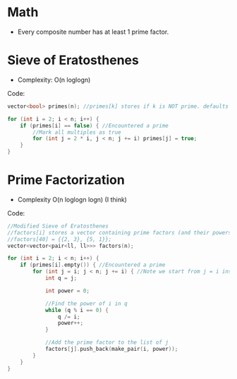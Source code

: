 # Math
* Every composite number has at least 1 prime factor.

# Sieve of Eratosthenes
* Complexity: O(n loglogn)

Code:
```c++
vector<bool> primes(n); //primes[k] stores if k is NOT prime. defaults to false

for (int i = 2; i < n; i++) {
	if (primes[i] == false) { //Encountered a prime
		//Mark all multiples as true
		for (int j = 2 * i, j < n; j += i) primes[j] = true;
	}
}
```

# Prime Factorization
* Complexity O(n loglogn logn) (I think)

Code:
```c++
//Modified Sieve of Eratosthenes
//factors[i] stores a vector containing prime factors (and their powers) of i.
//factors[40] = {{2, 3}, {5, 1}};
vector<vector<pair<ll, ll>>> factors(n); 

for (int i = 2; i < n; i++) {
	if (primes[i].empty()) { //Encountered a prime
		for (int j = i; j < n; j += i) { //Note we start from j = i instead of j = 2i
			int q = j;

			int power = 0;

			//Find the power of i in q
			while (q % i == 0) {
				q /= i;
				power++;
			}

			//Add the prime factor to the list of j
			factors[j].push_back(make_pair(i, power));
		} 
	}
}

```
